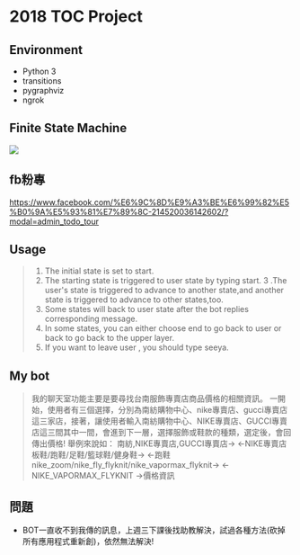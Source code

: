 ﻿# 2018 TOC Project
 ## Environment
 *   Python 3
 *   transitions
 *   pygraphviz
 *   ngrok
 ## Finite State Machine
 ![](https://i.imgur.com/nDqATqp.png)
 ## fb粉專
 https://www.facebook.com/%E6%9C%8D%E9%A3%BE%E6%99%82%E5%B0%9A%E5%93%81%E7%89%8C-214520036142602/?modal=admin_todo_tour
 ## Usage
>1. The initial state is set to start.
>2. The starting state is triggered to user state by typing start.
>3 .The user's state is triggered to advance to another state,and another state is triggered to advance to other states,too.
>4. Some states will back to user state after the bot replies corresponding message.
>5. In some states, you can either choose end to go back to user or back to go back to the upper layer.
>6. If you want to leave user , you should type seeya.
 ## My bot
>我的聊天室功能主要是要尋找台南服飾專賣店商品價格的相關資訊。
>一開始，使用者有三個選擇，分別為南紡購物中心、nike專賣店、gucci專賣店這三家店，接著，讓使用者輸入南紡購物中心、NIKE專賣店、GUCCI專賣店這三間其中一間，會進到下一層，選擇服飾或鞋款的種類，選定後，會回傳出價格!
舉例來說如：
南紡,NIKE專賣店,GUCCI專賣店->
<-NIKE專賣店
板鞋/跑鞋/足鞋/籃球鞋/健身鞋->
<-跑鞋
nike_zoom/nike_fly_flyknit/nike_vapormax_flyknit->
<-NIKE_VAPORMAX_FLYKNIT
->價格資訊
## 問題
 * BOT一直收不到我傳的訊息，上週三下課後找助教解決，試過各種方法(砍掉所有應用程式重新創)，依然無法解決!